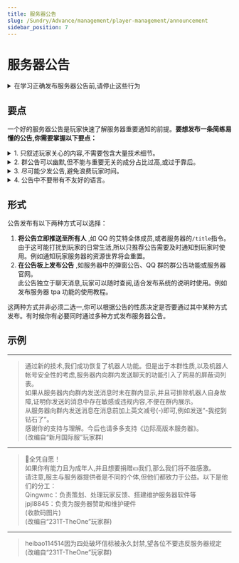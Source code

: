 ```yaml
---
title: 服务器公告
slug: /Sundry/Advance/management/player-management/announcement
sidebar_position: 7
---
```


# 服务器公告

<details>
    <summary>在学习正确发布服务器公告前,请停止这些行为</summary>

1. **在服务器内发布无意义公告。**  
例如艾特全体成员说“我要玩原神”。除非你和玩家关系很好,玩家们知道你发的不是公告。
2. **频繁发布公告,尤其是通过机器人频繁地定时艾特全体。**  
例如每天早上艾特全体“早上起床就要来玩服务器！”,上午艾特全体“闲下来就玩服务器！”,中午艾特全体“吃完饭就来玩服务器！”,下午艾特全体“没有事了就来玩服务器！”,晚上艾特全体“睡觉之前来玩服务器！”。这样导致大量的信息充斥在玩家的手机中,影响到他们的日常生活。
3. **发布公告却在公告中不写明任何公告的摘要。**  
例如先发了一条艾特全体成员但什么都不写(直接写@全体成员),然后在下一条消息说公告的具体内容,或者是“@全体成员 看公告”这种。这会导致玩家在手机上收到消息时,不知道这条消息对于自己是否重要,就像新闻标题党给新闻起名《科学家发现惊人秘密！你每天都在做的事情可能致命！》、《震惊！某明星竟然在公共场合做出这种事！》,玩家不知道到底该看还是不该看。
4. **发布公告但信息不全或含糊其辞。**  
例如发布“有能力可以赞助服务器”却不写明赞助方式和赞助对象、发布“每天晚上进服务器语音频道”却不写明服务器语音频道是什么,怎么进入。
5. **发布的公告冗长啰嗦。**  
例如发布“众所周知因为我今天下午去我奶家了,然后家里那个服务器不知道因为什么原因就关机了,然后我回去发现是中间停电了,所以下午那阵你们就进不去服务器了”,其实应该写“今天下午服务器因突发停电而关机,现已恢复”。

</details>

## 要点

一个好的服务器公告是玩家快速了解服务器重要通知的前提。**要想发布一条简练易懂的公告,你需要掌握以下要点：**

<details>
    <summary>1. 只叙述玩家关心的内容,不需要包含大量技术细节。</summary>  

例如说“服务器已安装领地插件Residence,通过/res指令即可使用”即可  
不需要说“服务器已安装Residence,这是一款强大的付费插件,拥有强大的权限组功能,目前已经为很多服务器广泛采用”。

</details>

<details>
    <summary>2. 群公告可以幽默,但不能与重要无关的成分占比过高,或过于靠后。</summary> 

例如可以说“服务器逆天玩家太多了,这次安装了CoreProtect,支持局部回档,发现建筑被熊的不要过于担心,找管理说明情况即可,管理会尽力帮你恢复。爱搞事情的小鬼都给我收着点,以后发现一个ban一个”。  
而不是说“米米世界玩家入侵我们服务器了？服务器逆天玩家太多,把别人的家全都掀飞了。你们米米玩家不知道米米抄袭我们mc？简直太猖狂了,我要把你们通通制裁！现在我还可以发动服主之力,把你们被毁的家恢复原样,太神奇了！”。  
如果你希望通过幽默和玩家保持良好关系,建议尽可能在聊天中展现,而不是让服务器到处都充满“逆天”发言,导致玩家无法正常地接收服务器的信息。

</details>

<details>
    <summary>3. 尽可能少发公告,避免浪费玩家时间。</summary> 

只要不涉及需要立即发布的公告,就最好挑选合适的时间,将过去几条要发布的公告合并发布。例如你的服务器上午安装了一个插件,中午新增了一条规定,你可以在中午新增规定后再发布“服务器中新增功能xxx,使用文档xxx。另外服务器中新增了规定xxx,也就是说你必须xxx,否则会受到xxx处罚。”  
而不是上午艾特全体成员说服务器新装了插件,下午又艾特全体成员说服务器有了新规定。  
只有当公告需要立即通知玩家时再将公告单独发布,例如“服务器末地将于明天晚上8点重置,请各位玩家及时拿走存放在末地的贵重物品”。

</details>

<details>
    <summary>4. 公告中不要带有不友好的语言。  </summary> 

比如你不能说“@全体成员 哪个＊＊养村民没完了？服务器都卡出史了,你养你＊呢？”。

</details>

## 形式

公告发布有以下两种方式可以选择：
1. **将公告立即推送至所有人** ,如 QQ 的艾特全体成员,或者服务器的`/title`指令。  
由于这可能打扰到玩家的日常生活,所以只推荐公告需要及时通知到玩家时使用。例如通知玩家服务器的资源世界将会重置。
2. **在公告板上发布公告** ,如服务器中的弹窗公告、QQ 群的群公告功能或服务器官网。  
此公告独立于聊天消息,玩家可以随时查阅,适合发布系统的说明时使用。例如发布服务器 tpa 功能的使用教程。

这两种方式并非必须二选一,你可以根据公告的性质决定是否要通过其中某种方式发布。有时候你有必要同时通过多种方式发布服务器公告。

## 示例

---

> 通过新的技术,我们成功恢复了机器人功能。但是出于本群性质,以及机器人帐号安全性的考虑,服务器内向群内发送聊天的功能引入了网易的屏蔽词列表。  
> 如果从服务器内向群内发送消息时未在群内显示,并且可排除机器人自身故障,证明你发送的消息中存在敏感或违规内容,不便在群内展示。  
> 从服务器向群内发送消息在消息前加上英文减号(-)即可,例如发送“-我挖到钻石了”。  
> 感谢你的支持与理解。今后也请多多支持《边际高版本服务器》。  
> (改编自“新月国际服”玩家群)

---

> 🔞全凭自愿！  
> 如果你有能力且为成年人,并且想要捐赠💴我们,那么我们将不胜感激。  
> 请注意,服主与服务器提供者是不同的个体,但他们都致力于公益。以下是他们的分工：  
> Qingwmc：负责策划、处理玩家反馈、搭建维护服务器软件等  
> jpjl8845：负责为服务器赞助和维护硬件  
> (收款码图片)  
> (改编自“231T-TheOne”玩家群)  

---

> heibao114514因为四处破坏信标被永久封禁,望各位不要违反服务器规定   
> (改编自“231T-TheOne”玩家群)